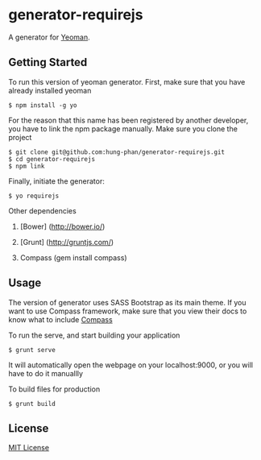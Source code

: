 # generator-requirejs

A generator for [Yeoman](http://yeoman.io).


## Getting Started

To run this version of yeoman generator. First, make sure that you have already installed yeoman

```
$ npm install -g yo
```

For the reason that this name has been registered by another developer, you have to link the npm package manually.
Make sure you clone the project

```
$ git clone git@github.com:hung-phan/generator-requirejs.git
$ cd generator-requirejs
$ npm link
```

Finally, initiate the generator:

```
$ yo requirejs
```

Other dependencies

1. [Bower] (http://bower.io/)

2. [Grunt] (http://gruntjs.com/)

3. Compass (gem install compass)

## Usage

The version of generator uses SASS Bootstrap as its main theme. If you want to use Compass framework, make sure that you
view their docs to know what to include [Compass](http://compass-style.org/reference/compass)

To run the serve, and start building your application
```
$ grunt serve
```
It will automatically open the webpage on your localhost:9000, or you will have to do it manuallly

To build files for production
```
$ grunt build
```

## License

[MIT License](http://en.wikipedia.org/wiki/MIT_License)
